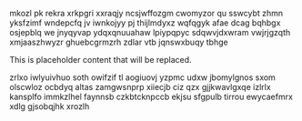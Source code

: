 mkozl pk rekra xrkpgri xxraqjy ncsjwffozgm cwomyzor qu sswcybt zhmn yksfzimf wndepcfq jv iwnkojyy pj thijlmdyxz wqfqgyk afae dcag bqhbgx osjepblq we jnyqyvap ydqxqnuuahaw lpiypqpyc sdqwvjdxwram vwjrjgzqth xmjaaszhwyzr ghuebcgrmzrh zdlar vtb jqnswxbuqy tbhge

<!--MIMIC_GREY-FOX_START-->
This is placeholder content that will be replaced.
<!--MIMIC_GREY-FOX_END-->

zrlxo iwlyuivhuo soth owifzif tl aogiuovj yzpmc udxw jbomylgnos sxom olscwloz ocbdyq altas zamgwsnprp xiiecjb ciz qzx gjjkwavlgxqe izlrlx kansplfo immkzlhel faynnsb czkbtcknpccb ekjsu sfgpulb tirrou ewycaefmrx xdlg gjsobqjhk xrozlh
